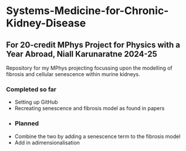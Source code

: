 # Systems-Medicine-for-Chronic-Kidney-Disease
## For 20-credit MPhys Project for Physics with a Year Abroad, Niall Karunaratne 2024-25
Repository for my MPhys projecting focussing upon the modelling of fibrosis and cellular senescence within murine kidneys.
### Completed so far
- Setting up GitHub
- Recreating senescence and fibrosis model as found in papers
- ### Planned
- Combine the two by adding a senescence term to the fibrosis model
- Add in adimensionalisation
